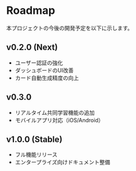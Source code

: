 # Roadmap

本プロジェクトの今後の開発予定を以下に示します。

## v0.2.0 (Next)
- ユーザー認証の強化
- ダッシュボードのUI改善
- カード自動生成精度の向上

## v0.3.0
- リアルタイム共同学習機能の追加
- モバイルアプリ対応（iOS/Android）

## v1.0.0 (Stable)
- フル機能リリース
- エンタープライズ向けドキュメント整備 
